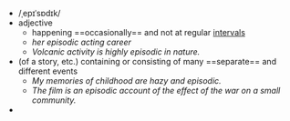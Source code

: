 - /ˌepɪˈsɒdɪk/
- adjective
	- happening ==occasionally== and not at regular [intervals](https://www.oxfordlearnersdictionaries.com/definition/english/interval#interval_topg_1)
	- *her episodic acting career*
	- *Volcanic activity is highly episodic in nature.*
- (of a story, etc.) containing or consisting of many ==separate== and different events
	- *My memories of childhood are hazy and episodic.*
	- *The film is an episodic account of the effect of the war on a small community.*
-